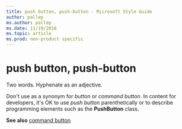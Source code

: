```yaml
---
title: push button, push-button - Microsoft Style Guide
author: pallep
ms.author: pallep
ms.date: 11/19/2016
ms.topic: article
ms.prod: non-product specific
---
```


# push button, push-button

Two words. Hyphenate as an adjective.

Don't use as a synonym for *button* or *command button*. In content for developers, it's OK to use *push button* parenthetically or to describe programming elements such as the **PushButton** class. 

**See also** [command button](/style-guide/a-z-word-list-term-collections/c/command-button)

